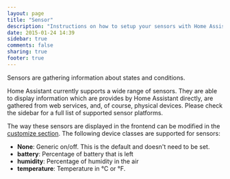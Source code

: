 ```yaml
---
layout: page
title: "Sensor"
description: "Instructions on how to setup your sensors with Home Assistant."
date: 2015-01-24 14:39
sidebar: true
comments: false
sharing: true
footer: true
---
```


Sensors are gathering information about states and conditions.

Home Assistant currently supports a wide range of sensors. They are able to display information which are provides by Home Assistant directly, are gathered from web services, and, of course, physical devices. Please check the sidebar for a full list of supported sensor platforms.

The way these sensors are displayed in the frontend can be modified in the [customize section](/getting-started/customizing-devices/). The following device classes are supported for sensors:

- **None**: Generic on/off. This is the default and doesn't need to be set.
- **battery**: Percentage of battery that is left
- **humidity**: Percentage of humidity in the air
- **temperature**: Temperature in °C or °F.

